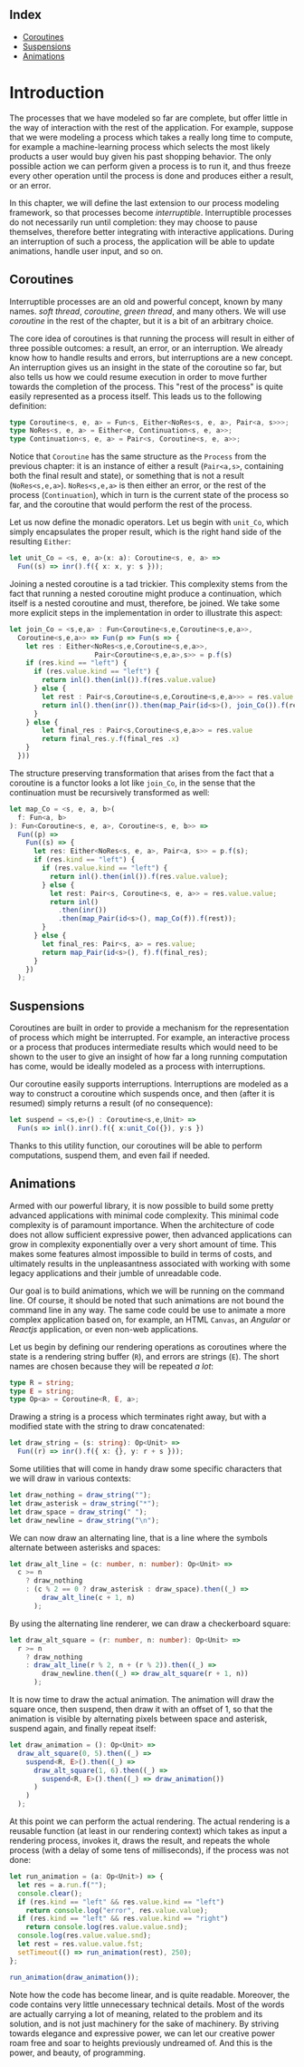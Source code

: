 <!-- index-start -->

## Index

- [Coroutines
  ](#coroutines)
- [Suspensions
  ](#suspensions)
- [Animations
](#animations)
<!-- index-end -->

# Introduction

The processes that we have modeled so far are complete, but offer little in the way of interaction with the rest of the application. For example, suppose that we were modeling a process which takes a really long time to compute, for example a machine-learning process which selects the most likely products a user would buy given his past shopping behavior. The only possible action we can perform given a process is to run it, and thus freeze every other operation until the process is done and produces either a result, or an error.

In this chapter, we will define the last extension to our process modeling framework, so that processes become _interruptible_. Interruptible processes do not necessarily run until completion: they may choose to pause themselves, therefore better integrating with interactive applications. During an interruption of such a process, the application will be able to update animations, handle user input, and so on.

## Coroutines

Interruptible processes are an old and powerful concept, known by many names. _soft thread_, _coroutine_, _green thread_, and many others. We will use _coroutine_ in the rest of the chapter, but it is a bit of an arbitrary choice.

The core idea of coroutines is that running the process will result in either of three possible outcomes: a result, an error, or an interruption. We already know how to handle results and errors, but interruptions are a new concept. An interruption gives us an insight in the state of the coroutine so far, but also tells us how we could resume execution in order to move further towards the completion of the process. This "rest of the process" is quite easily represented as a process itself. This leads us to the following definition:

```ts
type Coroutine<s, e, a> = Fun<s, Either<NoRes<s, e, a>, Pair<a, s>>>;
type NoRes<s, e, a> = Either<e, Continuation<s, e, a>>;
type Continuation<s, e, a> = Pair<s, Coroutine<s, e, a>>;
```

Notice that `Coroutine` has the same structure as the `Process` from the previous chapter: it is an instance of either a result (`Pair<a,s>`, containing both the final result and state), or something that is not a result (`NoRes<s,e,a>`). `NoRes<s,e,a>` is then either an error, or the rest of the process (`Continuation`), which in turn is the current state of the process so far, and the coroutine that would perform the rest of the process.

Let us now define the monadic operators. Let us begin with `unit_Co`, which simply encapsulates the proper result, which is the right hand side of the resulting `Either`:

```ts
let unit_Co = <s, e, a>(x: a): Coroutine<s, e, a> =>
  Fun((s) => inr().f({ x: x, y: s }));
```

Joining a nested coroutine is a tad trickier. This complexity stems from the fact that running a nested coroutine might produce a continuation, which itself is a nested coroutine and must, therefore, be joined. We take some more explicit steps in the implementation in order to illustrate this aspect:

```ts
let join_Co = <s,e,a> : Fun<Coroutine<s,e,Coroutine<s,e,a>>,
  Coroutine<s,e,a>> => Fun(p => Fun(s => {
    let res : Either<NoRes<s,e,Coroutine<s,e,a>>,
                     Pair<Coroutine<s,e,a>,s>> = p.f(s)
    if (res.kind == "left") {
      if (res.value.kind == "left") {
        return inl().then(inl()).f(res.value.value)
      } else {
        let rest : Pair<s,Coroutine<s,e,Coroutine<s,e,a>>> = res.value.value
        return inl().then(inr()).then(map_Pair(id<s>(), join_Co()).f(rest))
      }
    } else {
        let final_res : Pair<s,Coroutine<s,e,a>> = res.value
        return final_res.y.f(final_res .x)
    }
  }))
```

The structure preserving transformation that arises from the fact that a coroutine is a functor looks a lot like `join_Co`, in the sense that the continuation must be recursively transformed as well:

```ts
let map_Co = <s, e, a, b>(
  f: Fun<a, b>
): Fun<Coroutine<s, e, a>, Coroutine<s, e, b>> =>
  Fun((p) =>
    Fun((s) => {
      let res: Either<NoRes<s, e, a>, Pair<a, s>> = p.f(s);
      if (res.kind == "left") {
        if (res.value.kind == "left") {
          return inl().then(inl()).f(res.value.value);
        } else {
          let rest: Pair<s, Coroutine<s, e, a>> = res.value.value;
          return inl()
            .then(inr())
            .then(map_Pair(id<s>(), map_Co(f)).f(rest));
        }
      } else {
        let final_res: Pair<s, a> = res.value;
        return map_Pair(id<s>(), f).f(final_res);
      }
    })
  );
```

## Suspensions

Coroutines are built in order to provide a mechanism for the representation of process which might be interrupted. For example, an interactive process or a process that produces intermediate results which would need to be shown to the user to give an insight of how far a long running computation has come, would be ideally modeled as a process with interruptions.

Our coroutine easily supports interruptions. Interruptions are modeled as a way to construct a coroutine which suspends once, and then (after it is resumed) simply returns a result (of no consequence):

```ts
let suspend = <s,e>() : Coroutine<s,e,Unit> =>
  Fun(s => inl().inr().f({ x:unit_Co({}), y:s })
```

Thanks to this utility function, our coroutines will be able to perform computations, suspend them, and even fail if needed.

## Animations

Armed with our powerful library, it is now possible to build some pretty advanced applications with minimal code complexity. This minimal code complexity is of paramount importance. When the architecture of code does not allow sufficient expressive power, then advanced applications can grow in complexity exponentially over a very short amount of time. This makes some features almost impossible to build in terms of costs, and ultimately results in the unpleasantness associated with working with some legacy applications and their jumble of unreadable code.

Our goal is to build animations, which we will be running on the command line. Of course, it should be noted that such animations are not bound the command line in any way. The same code could be use to animate a more complex application based on, for example, an HTML `Canvas`, an _Angular_ or _Reactjs_ application, or even non-web applications.

Let us begin by defining our rendering operations as coroutines where the state is a rendering string buffer (`R`), and errors are strings (`E`). The short names are chosen because they will be repeated _a lot_:

```ts
type R = string;
type E = string;
type Op<a> = Coroutine<R, E, a>;
```

Drawing a string is a process which terminates right away, but with a modified state with the string to draw concatenated:

```ts
let draw_string = (s: string): Op<Unit> =>
  Fun((r) => inr().f({ x: {}, y: r + s }));
```

Some utilities that will come in handy draw some specific characters that we will draw in various contexts:

```ts
let draw_nothing = draw_string("");
let draw_asterisk = draw_string("*");
let draw_space = draw_string(" ");
let draw_newline = draw_string("\n");
```

We can now draw an alternating line, that is a line where the symbols alternate between asterisks and spaces:

```ts
let draw_alt_line = (c: number, n: number): Op<Unit> =>
  c >= n
    ? draw_nothing
    : (c % 2 == 0 ? draw_asterisk : draw_space).then((_) =>
        draw_alt_line(c + 1, n)
      );
```

By using the alternating line renderer, we can draw a checkerboard square:

```ts
let draw_alt_square = (r: number, n: number): Op<Unit> =>
  r >= n
    ? draw_nothing
    : draw_alt_line(r % 2, n + (r % 2)).then((_) =>
        draw_newline.then((_) => draw_alt_square(r + 1, n))
      );
```

It is now time to draw the actual animation. The animation will draw the square once, then suspend, then draw it with an offset of 1, so that the animation is visible by alternating pixels between space and asterisk, suspend again, and finally repeat itself:

```ts
let draw_animation = (): Op<Unit> =>
  draw_alt_square(0, 5).then((_) =>
    suspend<R, E>().then((_) =>
      draw_alt_square(1, 6).then((_) =>
        suspend<R, E>().then((_) => draw_animation())
      )
    )
  );
```

At this point we can perform the actual rendering. The actual rendering is a reusable function (at least in our rendering context) which takes as input a rendering process, invokes it, draws the result, and repeats the whole process (with a delay of some tens of milliseconds), if the process was not done:

```ts
let run_animation = (a: Op<Unit>) => {
  let res = a.run.f("");
  console.clear();
  if (res.kind == "left" && res.value.kind == "left")
    return console.log("error", res.value.value);
  if (res.kind == "left" && res.value.kind == "right")
    return console.log(res.value.value.snd);
  console.log(res.value.value.snd);
  let rest = res.value.value.fst;
  setTimeout(() => run_animation(rest), 250);
};

run_animation(draw_animation());
```

Note how the code has become linear, and is quite readable. Moreover, the code contains very little unnecessary technical details. Most of the words are actually carrying a lot of meaning, related to the problem and its solution, and is not just machinery for the sake of machinery. By striving towards elegance and expressive power, we can let our creative power roam free and soar to heights previously undreamed of. And this is the power, and beauty, of programming.
